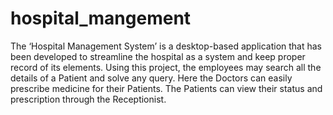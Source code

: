 # hospital_mangement
 The ‘Hospital Management System’ is a desktop-based application that has been developed to streamline the hospital as a system and keep proper record of its elements. Using this project, the employees may search all the details of a Patient and solve any query. Here the Doctors can easily prescribe medicine for their Patients. The Patients can view their status and prescription through the Receptionist.
